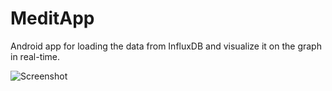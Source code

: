# MeditApp
Android app for loading the data from InfluxDB and visualize it on the graph in real-time.

![Screenshot](screenshot.png)
